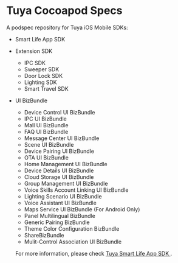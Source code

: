 # Tuya Cocoapod Specs
A podspec repository for Tuya iOS Mobile SDKs:

- Smart Life App SDK
- Extension SDK
  - IPC SDK
  - Sweeper SDK
  - Door Lock SDK
  - Lighting SDK
  - Smart Travel SDK
- UI BizBundle
  - Device Control UI BizBundle
  - IPC UI BizBundle
  - Mall UI BizBundle
  - FAQ UI BizBundle
  - Message Center UI BizBundle
  - Scene UI BizBundle
  - Device Pairing UI BizBundle
  - OTA UI BizBundle
  - Home Management UI BizBundle
  - Device Details UI BizBundle
  - Cloud Storage UI BizBundle
  - Group Management UI BizBundle
  - Voice Skills Account Linking UI BizBundle
  - Lighting Scenario UI BizBundle
  - Voice Assistant UI BizBundle
  - Maps Service UI BizBundle (For Android Only)
  - Panel Multilingual BizBundle
  - Generic Pairing BizBundle
  - Theme Color Configuration BizBundle
  - ShareBizBundle
  - Mulit-Control Association UI BizBundle
  
  For more information, please check [Tuya Smart Life App SDK ](https://developer.tuya.com/en/docs/app-development/app-sdk-smart-home?id=Kaq6lep0vc16u).
